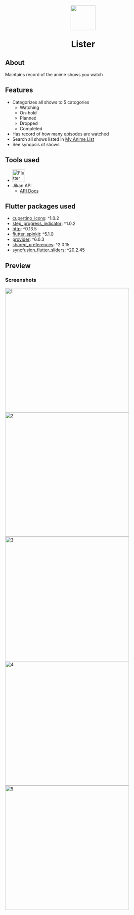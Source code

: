 
  <h1 align="center">
    <picture>
    <img src="https://user-images.githubusercontent.com/82216732/185990337-9f066672-b031-4817-bbc5-45e6b6c557ad.png", width="80">
    </picture>
    <p>
    Lister
    </p>
  </h1>

## About
Maintains record of the anime shows you watch

## Features

 - Categorizes all shows to 5 catogories
   - Watching
   - On-hold
   - Planned
   - Dropped
   - Completed
 - Has record of how many episodes are watched
 - Search all shows listed in [My Anime List](https://myanimelist.net/)
 - See synopsis of shows

## Tools used

 - <img src="https://img.icons8.com/color/452/flutter.png" alt="Flutter" width="40" height="40"/>
 - Jikan API
   - [API Docs](https://jikan.moe/)

## Flutter packages used
 - [cupertino_icons](https://pub.dev/packages/cupertino_icons): ^1.0.2
 - [step_progress_indicator](https://pub.dev/packages/step_progress_indicator): ^1.0.2
 - [http](https://pub.dev/packages/http): ^0.13.5
 - [flutter_spinkit](https://pub.dev/packages/flutter_spinkit): ^5.1.0
 - [provider](https://pub.dev/packages/provider): ^6.0.3
 - [shared_preferences](https://pub.dev/packages/shared_preferences): ^2.0.15
 - [syncfusion_flutter_sliders](https://pub.dev/packages/syncfusion_flutter_sliders): ^20.2.45

## Preview
### Screenshots

 <img src="https://user-images.githubusercontent.com/82216732/185988554-951965c5-0955-4410-9468-c49c89a5d75e.jpg" alt="1" width="400"/>
 <img src="https://user-images.githubusercontent.com/82216732/185988596-680106cb-8139-4a37-b8e3-0031eb6fc21f.jpg" alt="2" width="400"/>
 <img src="https://user-images.githubusercontent.com/82216732/185988701-288dd571-40d2-44d0-a627-9bed0d29cee9.jpg" alt="3" width="400"/>
 <img src="https://user-images.githubusercontent.com/82216732/185988742-5db903ad-e47b-42ab-ae4e-3562bb3bced8.jpg" alt="4" width="400"/>
 <img src="https://user-images.githubusercontent.com/82216732/185988782-17571bc7-f983-40f5-a2f2-78afb858d354.jpg" alt="5" width="400"/>
